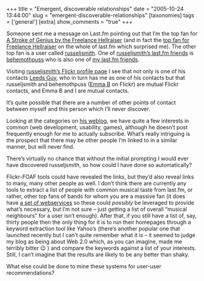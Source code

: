 +++
title = "Emergent, discoverable relationships"
date = "2005-10-24 13:44:00"
slug = "emergent-discoverable-relationships"
[taxonomies]
tags = ['general']
[extra]
show_comments = "true"
+++

Someone sent me a message on Last.fm pointing out that I’m the top fan for [A Stroke of Genius by the Freelance Hellraiser](http://www.last.fm/music/Freelance+Hellraiser/_/A+Stroke+of+Genius) (and in fact the [top fan for Freelance Hellraiser](http://www.last.fm/music/Freelance+Hellraiser) on the whole of last.fm which surprised me). The other top fan is a user called [russeljsmith](http://www.audioscrobbler.com/user/russelljsmith/). One of [russeljsmith’s last.fm friends](http://www.last.fm/user/russelljsmith/friends/) is [behemothpuss](http://www.last.fm/user/behemothpuss) who is also one of [my last.fm friends](http://www.last.fm/user/pipthepixie/friends/).

Visiting [russeljsmith’s Flickr profile page](http://flickr.com/people/russelljsmith/) I see that not only is one of his contacts [Leeds Guy](http://flickr.com/people/67094471@N00/), who in turn has me as one of his contacts but that russeljsmith and behemothpuss ([Emma B](http://flickr.com/people/emmab) on Flickr) are mutual Flickr contacts, and Emma B and I are mutual contacts.

It’s quite possible that there are a number of other points of contact between myself and this person which I’ll never discover.

Looking at the categories on [his weblog](http://russelljsmith.co.uk/), we have quite a few interests in common (web development, usability, games), although he doesn’t post frequently enough for me to actually subscribe. What’s really intriguing is the prospect that there may be other people I’m linked to in a similar manner, but will never find.

There’s virtually no chance that without the initial prompting I would ever have discovered russeljsmith, so how could I have done so automatically?

Flickr-FOAF tools could have revealed the links, but they’d also reveal links to many, many other people as well. I don’t think there are currently any tools to extract a list of people with common musical taste from last.fm, or rather, other top fans of bands for whom you are a massive fan (it does have [a set of webservices](http://www.audioscrobbler.net/data/webservices/ "Audioscrobbler webservices for last.fm") so these could *possibly* be leveraged to provide what’s necessary, but I’m not sure – just getting a list of overall “musical neighbours” for a user isn’t enough). After that, if you still have a list of, say, thirty people then the only thing for it is to run their homepages through a keyword extraction tool like Yahoo’s (there’s another popular one that launched recently but I can’t quite remember what it is – it seemed to judge my blog as being about Web 2.0 which, as you can imagine, made me terribly bitter 😉 ) and compare the keywords against a list of your interests. Still, I can’t imagine that the results are likely to be any better than shaky.

What else could be done to mine these systems for user-user recommendations?
